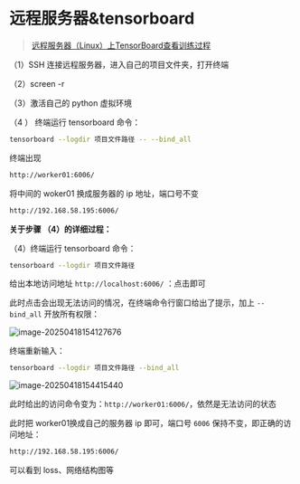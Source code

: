 # 远程服务器&tensorboard

> [远程服务器（Linux）上TensorBoard查看训练过程](https://www.bilibili.com/video/BV1kh4y1N7Vp/?spm_id_from=333.337.search-card.all.click&vd_source=ddd7d236ab3e9b123c4086c415f4939e)

（1）SSH 连接远程服务器，进入自己的项目文件夹，打开终端

（2）screen -r 

（3）激活自己的 python 虚拟环境

（4 ） 终端运行 tensorboard 命令：

```bash
tensorboard --logdir 项目文件路径 -- --bind_all
```

终端出现 

```bash
http://worker01:6006/
```

将中间的 woker01 换成服务器的 ip 地址，端口号不变

```bash
http://192.168.58.195:6006/
```

**关于步骤 （4）的详细过程：**

（4）终端运行 tensorboard 命令：

```bash
tensorboard --logdir 项目文件路径
```

给出本地访问地址   `http://localhost:6006/` ：点击即可

此时点击会出现无法访问的情况，在终端命令行窗口给出了提示，加上 `--bind_all` 开放所有权限：

![image-20250418154127676](https://cdn.jsdelivr.net/gh/dearRongerr/PicGo@main/202504181541112.png)

终端重新输入：

```bash
tensorboard --logdir 项目文件路径 --bind_all
```

![image-20250418154415440](https://cdn.jsdelivr.net/gh/dearRongerr/PicGo@main/202504181544836.png)

此时给出的访问命令变为：`http://worker01:6006/`，依然是无法访问的状态

此时把 worker01换成自己的服务器 ip 即可，端口号 `6006` 保持不变，即正确的访问地址：

```bash
http://192.168.58.195:6006/
```

可以看到 loss、网络结构图等
